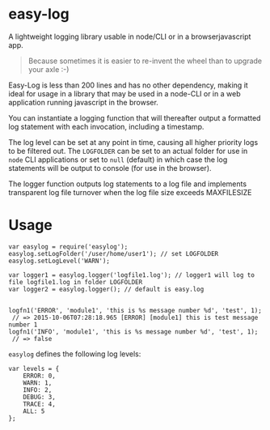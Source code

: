 # easy-log
A lightweight logging library usable in node/CLI or in a browserjavascript app.

> Because sometimes it is easier to re-invent the wheel than to upgrade your axle :-)

Easy-Log is less than 200 lines and has no other dependency, making it ideal for usage in a library that may be used in a node-CLI or in a web application running javascript in the browser.

You can instantiate a logging function that will thereafter output a formatted log statement with each invocation, including a timestamp.

The log level can be set at any point in time, causing all higher priority logs to be filtered out.
The `LOGFOLDER` can be set to an actual folder for use in `node` CLI applications or set to `null` (default) in which case the log statements will be output to console (for use in the browser).

The logger function outputs log statements to a log file and implements transparent log file turnover when the log file size exceeds MAXFILESIZE

# Usage
```
var easylog = require('easylog');
easylog.setLogFolder('/user/home/user1'); // set LOGFOLDER
easylog.setLogLevel('WARN');

var logger1 = easylog.logger('logfile1.log'); // logger1 will log to file logfile1.log in folder LOGFOLDER
var logger2 = easylog.logger(); // default is easy.log


logfn1('ERROR', 'module1', 'this is %s message number %d', 'test', 1); 
 // => 2015-10-06T07:28:18.965 [ERROR] [module1] this is test message number 1
logfn1('INFO', 'module1', 'this is %s message number %d', 'test', 1); 
 // => false
```

`easylog` defines the following log levels:
```
var levels = {
	ERROR: 0,
	WARN: 1,
	INFO: 2,
	DEBUG: 3,
	TRACE: 4,
	ALL: 5
};
```
